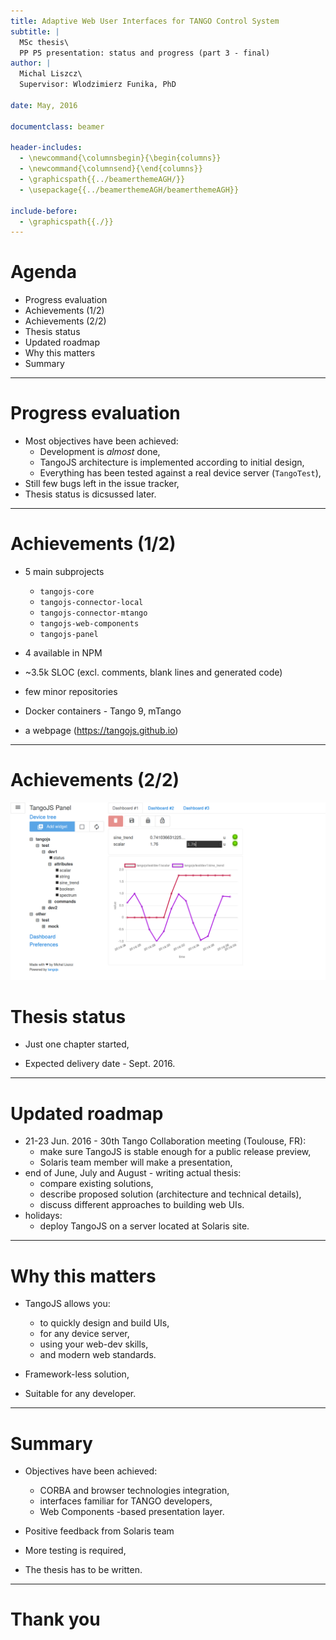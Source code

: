 ```yaml
---
title: Adaptive Web User Interfaces for TANGO Control System
subtitle: |
  MSc thesis\
  PP P5 presentation: status and progress (part 3 - final)
author: |
  Michal Liszcz\
  Supervisor: Wlodzimierz Funika, PhD

date: May, 2016

documentclass: beamer

header-includes:
  - \newcommand{\columnsbegin}{\begin{columns}}
  - \newcommand{\columnsend}{\end{columns}}
  - \graphicspath{{../beamerthemeAGH/}}
  - \usepackage{{../beamerthemeAGH/beamerthemeAGH}}

include-before:
  - \graphicspath{{./}}
---
```


# Agenda

* Progress evaluation
* Achievements (1/2)
* Achievements (2/2)
* Thesis status
* Updated roadmap
* Why this matters
* Summary

---

# Progress evaluation

* Most objectives have been achieved:
    * Development is *almost* done,
    * TangoJS architecture is implemented according to initial design,
    * Everything has been tested against a real device server (`TangoTest`),
* Still few bugs left in the issue tracker,
* Thesis status is dicsussed later.

---

# Achievements (1/2)

* 5 main subprojects

    * `tangojs-core`
    * `tangojs-connector-local`
    * `tangojs-connector-mtango`
    * `tangojs-web-components`
    * `tangojs-panel`

* 4 available in NPM

* ~3.5k SLOC (excl. comments, blank lines and generated code)

* few minor repositories

* Docker containers - Tango 9, mTango

* a webpage (<https://tangojs.github.io>)

---

# Achievements (2/2)

![TangoJS *Panel* application](images/tangojs-panel.png)

# Thesis status

* Just one chapter started,

* Expected delivery date - Sept. 2016.

---

# Updated roadmap

* 21-23 Jun. 2016 - 30th Tango Collaboration meeting (Toulouse, FR):
    * make sure TangoJS is stable enough for a public release preview,
    * Solaris team member will make a presentation,
* end of June, July and August - writing actual thesis:
    * compare existing solutions,
    * describe proposed solution (architecture and technical details),
    * discuss different approaches to building web UIs.
* holidays:
    * deploy TangoJS on a server located at Solaris site.

---

# Why this matters

* TangoJS allows you:

    * to quickly design and build UIs,
    * for any device server,
    * using your web-dev skills,
    * and modern web standards.

* Framework-less solution,

* Suitable for any developer.

---

# Summary

* Objectives have been achieved:

    * CORBA  and browser technologies integration,
    * interfaces familiar for TANGO developers,
    * Web Components -based presentation layer.

* Positive feedback from Solaris team

* More testing is required,

* The thesis has to be written.

---

# Thank you
